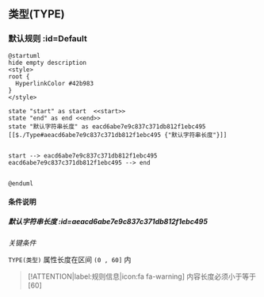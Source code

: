 ## 类型(TYPE) <!-- {docsify-ignore-all} -->

   

### 默认规则 :id=Default

```plantuml
@startuml
hide empty description
<style>
root {
  HyperlinkColor #42b983
}
</style>

state "start" as start  <<start>>
state "end" as end <<end>>
state "默认字符串长度" as eacd6abe7e9c837c371db812f1ebc495 [[$./Type#aeacd6abe7e9c837c371db812f1ebc495 {"默认字符串长度"}]]


start --> eacd6abe7e9c837c371db812f1ebc495 
eacd6abe7e9c837c371db812f1ebc495 --> end 


@enduml
```

#### 条件说明

##### 默认字符串长度 :id=aeacd6abe7e9c837c371db812f1ebc495


*关键条件*


`TYPE(类型)` 属性长度在区间 `(0 , 60]` 内

> [!ATTENTION|label:规则信息|icon:fa fa-warning]
> 内容长度必须小于等于[60]







